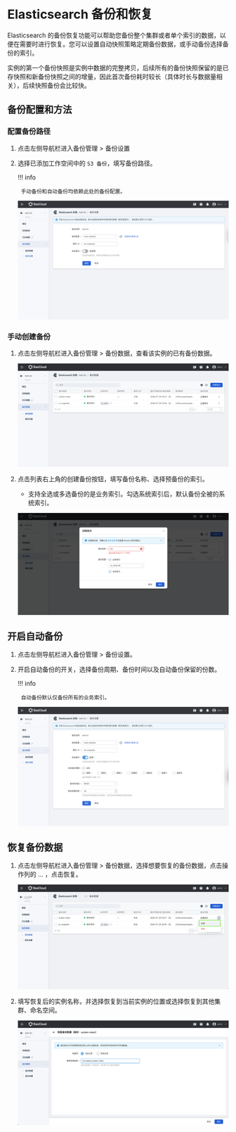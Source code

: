 # Elasticsearch 备份和恢复

Elasticsearch 的备份恢复功能可以帮助您备份整个集群或者单个索引的数据，以便在需要时进行恢复。您可以设置自动快照策略定期备份数据，或手动备份选择备份的索引。

实例的第一个备份快照是实例中数据的完整拷贝，后续所有的备份快照保留的是已存快照和新备份快照之间的增量，因此首次备份耗时较长（具体时长与数据量相关），后续快照备份会比较快。

## 备份配置和方法

### 配置备份路径

1. 点击左侧导航栏进入备份管理 > 备份设置
2. 选择已添加工作空间中的 `S3 备份`，填写备份路径。

    !!! info

        手动备份和自动备份均依赖此处的备份配置。

    ![alt text](../images/snapshot.png)

### 手动创建备份

1. 点击左侧导航栏进入备份管理 > 备份数据，查看该实例的已有备份数据。

    ![alt text](../images/snapshot-1.png)

2. 点击列表右上角的创建备份按钮，填写备份名称、选择预备份的索引。

    - 支持全选或多选备份的是业务索引。勾选系统索引后，默认备份全被的系统索引。

    ![alt text](../images/snapshot-2.png)

## 开启自动备份

1. 点击左侧导航栏进入备份管理 > 备份设置。
2. 开启自动备份的开关，选择备份周期、备份时间以及自动备份保留的份数。

    !!! info

        自动备份默认仅备份所有的业务索引。

    ![alt text](../images/snapshot-3.png)

## 恢复备份数据

1. 点击左侧导航栏进入备份管理 > 备份数据，选择想要恢复的备份数据，点击操作列的 … ，点击恢复。

    ![alt text](../images/snapshot-4.png)

2. 填写恢复后的实例名称，并选择恢复到当前实例的位置或选择恢复到其他集群、命名空间。

    ![alt text](../images/snapshot-5.png)
